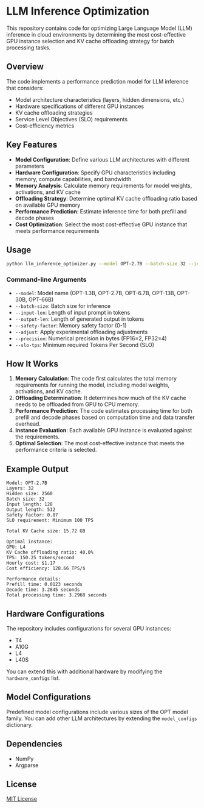 # LLM Inference Optimization

This repository contains code for optimizing Large Language Model (LLM) inference in cloud environments by determining the most cost-effective GPU instance selection and KV cache offloading strategy for batch processing tasks.

## Overview

The code implements a performance prediction model for LLM inference that considers:

- Model architecture characteristics (layers, hidden dimensions, etc.)
- Hardware specifications of different GPU instances
- KV cache offloading strategies
- Service Level Objectives (SLO) requirements
- Cost-efficiency metrics

## Key Features

- **Model Configuration**: Define various LLM architectures with different parameters
- **Hardware Configuration**: Specify GPU characteristics including memory, compute capabilities, and bandwidth
- **Memory Analysis**: Calculate memory requirements for model weights, activations, and KV cache
- **Offloading Strategy**: Determine optimal KV cache offloading ratio based on available GPU memory
- **Performance Prediction**: Estimate inference time for both prefill and decode phases
- **Cost Optimization**: Select the most cost-effective GPU instance that meets performance requirements

## Usage

```bash
python llm_inference_optimizer.py --model OPT-2.7B --batch-size 32 --input-len 128 --output-len 512 --safety-factor 0.87 --slo-tps 100
```

### Command-line Arguments

- `--model`: Model name (OPT-1.3B, OPT-2.7B, OPT-6.7B, OPT-13B, OPT-30B, OPT-66B)
- `--batch-size`: Batch size for inference
- `--input-len`: Length of input prompt in tokens
- `--output-len`: Length of generated output in tokens
- `--safety-factor`: Memory safety factor (0-1)
- `--adjust`: Apply experimental offloading adjustments
- `--precision`: Numerical precision in bytes (FP16=2, FP32=4)
- `--slo-tps`: Minimum required Tokens Per Second (SLO)

## How It Works

1. **Memory Calculation**: The code first calculates the total memory requirements for running the model, including model weights, activations, and KV cache.
2. **Offloading Determination**: It determines how much of the KV cache needs to be offloaded from GPU to CPU memory.
3. **Performance Prediction**: The code estimates processing time for both prefill and decode phases based on computation time and data transfer overhead.
4. **Instance Evaluation**: Each available GPU instance is evaluated against the requirements.
5. **Optimal Selection**: The most cost-effective instance that meets the performance criteria is selected.

## Example Output

```
Model: OPT-2.7B
Layers: 32
Hidden size: 2560
Batch size: 32
Input length: 128
Output length: 512
Safety factor: 0.87
SLO requirement: Minimum 100 TPS

Total KV Cache size: 15.72 GB

Optimal instance:
GPU: L4
KV Cache offloading ratio: 40.0%
TPS: 150.25 tokens/second
Hourly cost: $1.17
Cost efficiency: 128.66 TPS/$

Performance details:
Prefill time: 0.0123 seconds
Decode time: 3.2845 seconds
Total processing time: 3.2968 seconds
```

## Hardware Configurations

The repository includes configurations for several GPU instances:
- T4
- A10G
- L4
- L40S

You can extend this with additional hardware by modifying the `hardware_configs` list.

## Model Configurations

Predefined model configurations include various sizes of the OPT model family. You can add other LLM architectures by extending the `model_configs` dictionary.

## Dependencies

- NumPy
- Argparse



## License

[MIT License](LICENSE)
